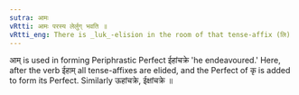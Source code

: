 ```yaml
---
sutra: आमः
vRtti: आमः परस्य लेर्लुग् भवति ॥
vRtti_eng: There is _luk_-elision in the room of that tense-affix (लि) which comes after आम् of the Perfect.
---
```

आम् is used in forming Periphrastic Perfect ईहांचक्रे 'he endeavoured.' Here, after the verb ईहाम् all tense-affixes are elided, and the Perfect of कृ is added to form its Perfect. Similarly ऊहांचक्रे, ईक्षांचक्रे ॥
